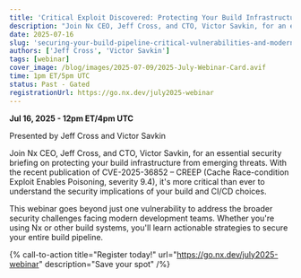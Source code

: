 ```yaml
---
title: 'Critical Exploit Discovered: Protecting Your Build Infrastructure from Emerging Threats'
description: "Join Nx CEO, Jeff Cross, and CTO, Victor Savkin, for an essential security briefing on protecting your build infrastructure from emerging threats. With the recent publication of CVE-2025-36852 – CREEP (Cache Race-condition Exploit Enables Poisoning, severity 9.4), it's more critical than ever to understand the security implications of your build and CI/CD choices."
date: 2025-07-16
slug: 'securing-your-build-pipeline-critical-vulnerabilities-and-modern-security-practices'
authors: ['Jeff Cross', 'Victor Savkin']
tags: [webinar]
cover_image: /blog/images/2025-07-09/2025-July-Webinar-Card.avif
time: 1pm ET/5pm UTC
status: Past - Gated
registrationUrl: https://go.nx.dev/july2025-webinar
---
```


**Jul 16, 2025 - 12pm ET/4pm UTC**

Presented by Jeff Cross and Victor Savkin

Join Nx CEO, Jeff Cross, and CTO, Victor Savkin, for an essential security briefing on protecting your build infrastructure from emerging threats. With the recent publication of CVE-2025-36852 – CREEP (Cache Race-condition Exploit Enables Poisoning, severity 9.4), it's more critical than ever to understand the security implications of your build and CI/CD choices.

This webinar goes beyond just one vulnerability to address the broader security challenges facing modern development teams. Whether you're using Nx or other build systems, you'll learn actionable strategies to secure your entire build pipeline.

{% call-to-action title="Register today!" url="https://go.nx.dev/july2025-webinar" description="Save your spot" /%}
